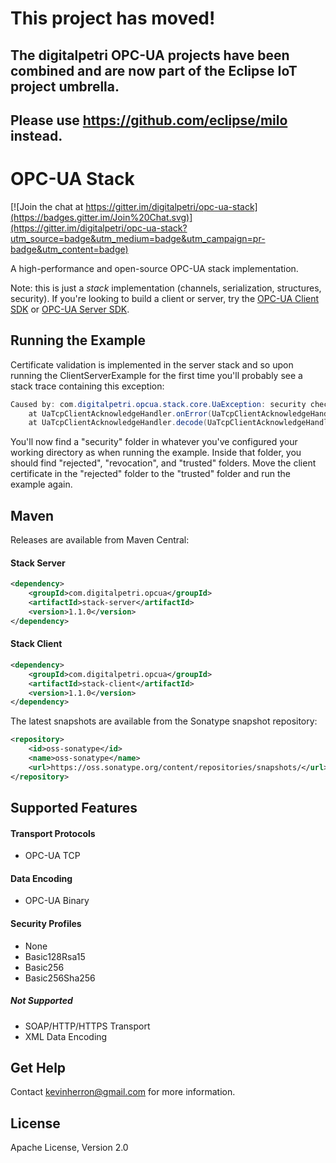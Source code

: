 # This project has moved!

## The digitalpetri OPC-UA projects have been combined and are now part of the Eclipse IoT project umbrella.

## Please use https://github.com/eclipse/milo instead.


# OPC-UA Stack

[![Join the chat at https://gitter.im/digitalpetri/opc-ua-stack](https://badges.gitter.im/Join%20Chat.svg)](https://gitter.im/digitalpetri/opc-ua-stack?utm_source=badge&utm_medium=badge&utm_campaign=pr-badge&utm_content=badge)

A high-performance and open-source OPC-UA stack implementation.

Note: this is just a *stack* implementation (channels, serialization, structures, security). If you're looking to build a client or server, try the [OPC-UA Client SDK](https://github.com/digitalpetri/ua-client-sdk) or [OPC-UA Server SDK](https://github.com/digitalpetri/ua-server-sdk).

Running the Example
--------
Certificate validation is implemented in the server stack and so upon running the ClientServerExample for the first time you'll probably see a stack trace containing this exception:

```java
Caused by: com.digitalpetri.opcua.stack.core.UaException: security checks failed
	at UaTcpClientAcknowledgeHandler.onError(UaTcpClientAcknowledgeHandler.java:162)
	at UaTcpClientAcknowledgeHandler.decode(UaTcpClientAcknowledgeHandler.java:89)
```

You'll now find a "security" folder in whatever you've configured your working directory as when running the example. Inside that folder, you should find "rejected", "revocation", and "trusted" folders. Move the client certificate in the "rejected" folder to the "trusted" folder and run the example again.

Maven
--------

Releases are available from Maven Central:

#### Stack Server
```xml
<dependency>
    <groupId>com.digitalpetri.opcua</groupId>
    <artifactId>stack-server</artifactId>
    <version>1.1.0</version>
</dependency>
```

#### Stack Client
```xml
<dependency>
    <groupId>com.digitalpetri.opcua</groupId>
    <artifactId>stack-client</artifactId>
    <version>1.1.0</version>
</dependency>
```

The latest snapshots are available from the Sonatype snapshot repository:
```xml
<repository>
    <id>oss-sonatype</id>
    <name>oss-sonatype</name>
    <url>https://oss.sonatype.org/content/repositories/snapshots/</url>
</repository>
```

Supported Features
--------

#### Transport Protocols
* OPC-UA TCP

#### Data Encoding
* OPC-UA Binary
 
#### Security Profiles
* None
* Basic128Rsa15
* Basic256
* Basic256Sha256

##### Not Supported
* SOAP/HTTP/HTTPS Transport
* XML Data Encoding


Get Help
--------

Contact kevinherron@gmail.com for more information.


License
--------

Apache License, Version 2.0
